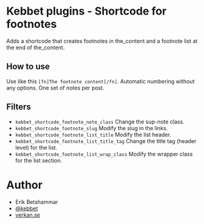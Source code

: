 # Kebbet plugins - Shortcode for footnotes
Adds a shortcode that creates footnotes in the_content and a footnote list at the end of the_content.

## How to use
Use like this `[fn]The footnote content[/fn]`. Automatic numbering without any options. One set of notes per post.

## Filters
- `kebbet_shortcode_footnote_note_class` Change the sup-note class.
- `kebbet_shortcode_footnote_slug` Modify the slug in the links.
- `kebbet_shortcode_footnote_list_title` Modify the list header.
- `kebbet_shortcode_footnote_list_title_tag` Change the title tag (header level) for the list.
- `kebbet_shortcode_footnote_list_wrap_class` Modify the wrapper class for the list section.

# Author
- Erik Betshammar
- [@kebbet](https://github.com/kebbet)
- [verkan.se](https://verkan.se)